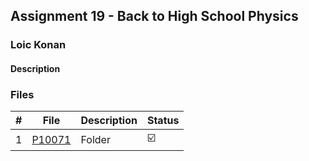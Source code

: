 ## Assignment 19 -  Back to High School Physics

### Loic Konan

#### Description

>
### Files

|   #   | File     | Description | Status                  |
| :---: | -------- | ----------- | ----------------------- |
|   1   | [P10071](./P10071) | Folder      | :ballot_box_with_check: |
